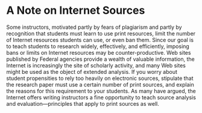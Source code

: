 # A Note on Internet Sources

Some instructors, motivated partly by fears of plagiarism and partly by recognition that students must learn to use print resources, limit the number of Internet resources students can use, or even ban them.  Since our goal is to teach students to research widely, effectively, and efficiently, imposing bans or limits on Internet resources may be counter-productive.  Web sites published by Federal agencies provide a wealth of valuable information, the Internet is increasingly the site of scholarly activity, and many Web sites might be used as the object of extended analysis.  If you worry about student propensities to rely too heavily on electronic sources, stipulate that the research paper must use a certain number of print sources, and explain the reasons for this requirement to your students. As many have argued, the Internet offers writing instructors a fine opportunity to teach source analysis and evaluation—principles that apply to print sources as well.
